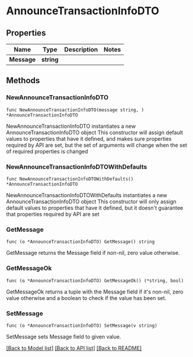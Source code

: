# AnnounceTransactionInfoDTO

## Properties

Name | Type | Description | Notes
------------ | ------------- | ------------- | -------------
**Message** | **string** |  | 

## Methods

### NewAnnounceTransactionInfoDTO

`func NewAnnounceTransactionInfoDTO(message string, ) *AnnounceTransactionInfoDTO`

NewAnnounceTransactionInfoDTO instantiates a new AnnounceTransactionInfoDTO object
This constructor will assign default values to properties that have it defined,
and makes sure properties required by API are set, but the set of arguments
will change when the set of required properties is changed

### NewAnnounceTransactionInfoDTOWithDefaults

`func NewAnnounceTransactionInfoDTOWithDefaults() *AnnounceTransactionInfoDTO`

NewAnnounceTransactionInfoDTOWithDefaults instantiates a new AnnounceTransactionInfoDTO object
This constructor will only assign default values to properties that have it defined,
but it doesn't guarantee that properties required by API are set

### GetMessage

`func (o *AnnounceTransactionInfoDTO) GetMessage() string`

GetMessage returns the Message field if non-nil, zero value otherwise.

### GetMessageOk

`func (o *AnnounceTransactionInfoDTO) GetMessageOk() (*string, bool)`

GetMessageOk returns a tuple with the Message field if it's non-nil, zero value otherwise
and a boolean to check if the value has been set.

### SetMessage

`func (o *AnnounceTransactionInfoDTO) SetMessage(v string)`

SetMessage sets Message field to given value.



[[Back to Model list]](../README.md#documentation-for-models) [[Back to API list]](../README.md#documentation-for-api-endpoints) [[Back to README]](../README.md)


